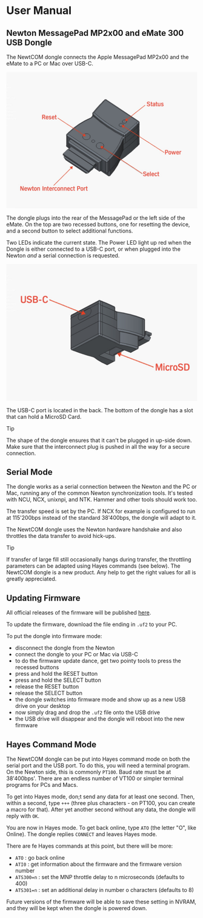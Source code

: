 
# User Manual
## Newton MessagePad MP2x00 and eMate 300 USB Dongle

The NewtCOM dongle connects the Apple MessagePad MP2x00 and the eMate to a PC
or Mac over USB-C.

![Dongle Front Top View](resources/Dongle_ser_top_anno.jpg)

The dongle plugs into the rear of the MessagePad or the left side of the eMate.
On the top are two recessed buttons, one for resetting the device, and a second
button to select additional functions.

Two LEDs indicate the current state. The Power LED light up red when the 
Dongle is either connected to a USB-C port, or when plugged into the Newton
*and* a serial connection is requested.

![Dongle Back Bottom View](resources/Dongle_USB_bot_anno.jpg)

The USB-C port is located in the back. The bottom of the dongle has a slot that
can hold a MicroSD Card.

> [!TIP]
> The shape of the dongle ensures that it can't be plugged in up-side down.
> Make sure that the interconnect plug is pushed in all the way for a secure
> connection.

## Serial Mode

The dongle works as a serial connection between the Newton and the PC or Mac,
running any of the common Newton synchronization tools. It's tested with
NCU, NCX, unixnpi, and NTK. Hammer and other tools should work too.

The transfer speed is set by the PC. If NCX for example is configured to run
at 115'200bps instead of the standard 38'400bps, the dongle will adapt to it.

The NewtCOM dongle uses the Newton hardware handshake and also throttles the 
data transfer to avoid hick-ups. 

> [!TIP]
> If transfer of large fill still occasionally hangs during transfer, the 
> throttling parameters can be adapted using Hayes commands (see below). 
> The NewtCOM dongle is a new product. Any help to get the right values for
> all is greatly appreciated.

## Updating Firmware

All official releases of the firmware will be published [here](https://github.com/MatthiasWM/newt_dongle).

To update the firmware, download the file ending in `.uf2` to your PC. 

To put the dongle into firmware mode:

- disconnect the dongle from the Newton
- connect the dongle to your PC or Mac via USB-C 
- to do the firmware update dance, get two pointy tools to press the recessed buttons
- press and hold the RESET button
- press and hold the SELECT button
- release the RESET button
- release the SELECT button
- the dongle switches into firmware mode and show up as a new USB drive on your desktop
- now simply drag and drop the `.uf2` file onto the USB drive
- the USB drive will disappear and the dongle will reboot into the new firmware

## Hayes Command Mode

The NewtCOM dongle can be put into Hayes command mode on both the serial port 
and the USB port. To do this, you will need a terminal program. On the Newton
side, this is commonly `PT100`. Baud rate must be at 38'400bps'. 
There are an endless number of VT100 or simpler terminal programs for PCs 
and Macs.

To get into Hayes mode, don;t send any data for at least one second. 
Then, within a second, type `+++` (three plus characters - on PT100, you can
create a macro for that). After yet another second without any data, the 
dongle will reply with `OK`. 

You are now in Hayes mode. To get back online, type `ATO` (the letter "O", 
like Online). The dongle replies `CONNECT` and leaves Hayes mode.

There are fe Hayes commands at this point, but there will be more:

- `ATO` : go back online
- `ATI0` : get information about the firmware and the firmware version number
- `ATS300=n` : set the MNP throttle delay to n microseconds (defaults to 400)
- `ATS301=n` : set an additional delay in number o characters (defaults to 8)

Future versions of the firmware will be able to save these setting in NVRAM,
and they will be kept when the dongle is powered down.  



 
 
